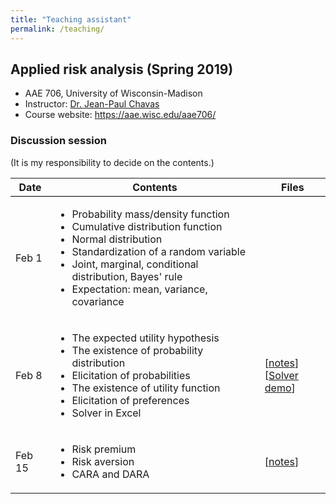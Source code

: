 ```yaml
---
title: "Teaching assistant"
permalink: /teaching/
---
```


## Applied risk analysis (Spring 2019)
* AAE 706, University of Wisconsin-Madison
* Instructor: [Dr. Jean-Paul Chavas](https://aae.wisc.edu/faculty/jchavas/)
* Course website: <https://aae.wisc.edu/aae706/>

### Discussion session
(It is my responsibility to decide on the contents.)

<table>
  <tbody>
    <tr style="border-bottom:1pt solid black">
      <th>Date</th>
      <th align="center">Contents</th>
      <th>Files</th>
    </tr>
    <tr>
      <td>Feb 1</td>
      <td>
        <ul>
          <li>Probability mass/density function</li>
          <li>Cumulative distribution function</li>
          <li>Normal distribution</li>
          <li>Standardization of a random variable</li>
          <li>Joint, marginal, conditional distribution, Bayes' rule</li>
          <li>Expectation: mean, variance, covariance</li>
        </ul>
      </td>
      <!-- <td>[<a href="/files/aae706_disc_20190201.pdf">notes</a>]</td> -->
      <td></td>
    </tr>
    <tr>
      <td>Feb 8</td>
      <td>
        <ul>
          <li>The expected utility hypothesis</li>
          <li>The existence of probability distribution</li>
          <li>Elicitation of probabilities</li>
          <li>The existence of utility function</li>
          <li>Elicitation of preferences</li>
          <li>Solver in Excel</li>
        </ul>
      </td>
      <td>
        [<a href="/files/aae706_disc_20190208.pdf">notes</a>]<br>
        [<a href="/files/solver_tutorial.xlsx">Solver demo</a>]
      </td>
    </tr>
    <tr>
      <td>Feb 15</td>
      <td>
        <ul>
          <li>Risk premium</li>
          <li>Risk aversion</li>
          <li>CARA and DARA</li>
        </ul>
      </td>
      <td>
        [<a href="/files/aae706_disc_20190215.pdf">notes</a>]
      </td>
    </tr>
  </tbody>
</table>
